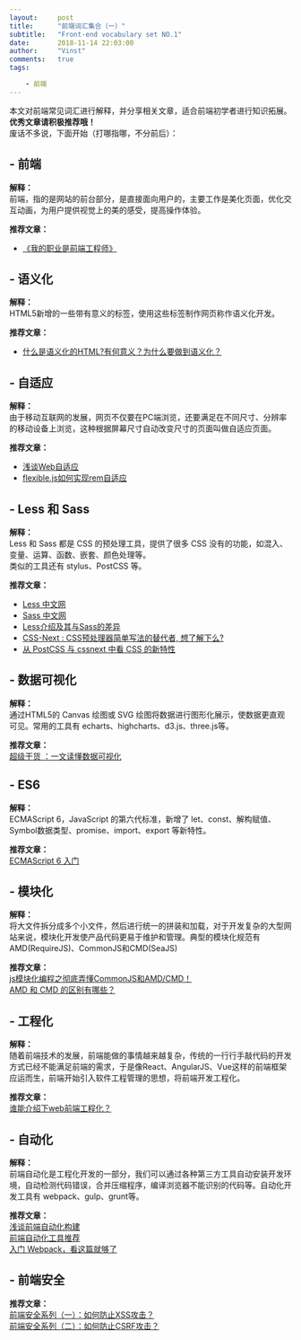 ```yaml
---
layout:     post
title:      "前端词汇集合（一）"
subtitle:   "Front-end vocabulary set NO.1"
date:       2018-11-14 22:03:00
author:     "Vinst" 
comments:   true
tags:

    - 前端
---
```


本文对前端常见词汇进行解释，并分享相关文章，适合前端初学者进行知识拓展。  
**优秀文章请积极推荐哦！**  
废话不多说，下面开始（打哪指哪，不分前后）：
## - 前端
**解释：**  
前端，指的是网站的前台部分，是直接面向用户的，主要工作是美化页面，优化交互动画，为用户提供视觉上的美的感受，提高操作体验。

**推荐文章：**  
- [《我的职业是前端工程师》](https://ued.party/)

##  - 语义化
**解释：**  
HTML5新增的一些带有意义的标签，使用这些标签制作网页称作语义化开发。

**推荐文章：**  
- [什么是语义化的HTML?有何意义？为什么要做到语义化？](https://www.cnblogs.com/wuqiutong/p/5986220.html)

## - 自适应
**解释：**  
由于移动互联网的发展，网页不仅要在PC端浏览，还要满足在不同尺寸、分辨率的移动设备上浏览，这种根据屏幕尺寸自动改变尺寸的页面叫做自适应页面。

**推荐文章：**  
- [浅谈Web自适应](https://www.cnblogs.com/constantince/p/5708930.html)  
- [flexible.js如何实现rem自适应](http://caibaojian.com/flexible-js-2.html)

## - Less 和 Sass
**解释：**  
Less 和 Sass 都是 CSS 的预处理工具，提供了很多 CSS 没有的功能，如混入、变量、运算、函数、嵌套、颜色处理等。  
类似的工具还有 stylus、PostCSS 等。

**推荐文章：**  
- [Less 中文网](http://lesscss.cn/)  
- [Sass 中文网](https://www.sass.hk)  
- [Less介绍及其与Sass的差异](https://www.w3cplus.com/css/an-introduction-to-less-and-comparison-to-sass.html)  
- [CSS-Next : CSS预处理器简单写法的替代者, 想了解下么?](https://blog.csdn.net/crper/article/details/80448890)  
- [从 PostCSS 与 cssnext 中看 CSS 的新特性](https://www.codesky.me/archives/postcss-cssnext-css-features.wind)  

## - 数据可视化
**解释：**  
通过HTML5的 Canvas 绘图或 SVG 绘图将数据进行图形化展示，使数据更直观可见。常用的工具有 echarts、highcharts、d3.js、three.js等。

**推荐文章：**  
[超级干货 ：一文读懂数据可视化](https://blog.csdn.net/Tw6cy6uKyDea86Z/article/details/79984553)  

## - ES6
**解释：**  
ECMAScript 6，JavaScript 的第六代标准，新增了 let、const、解构赋值、Symbol数据类型、promise、import、export 等新特性。

**推荐文章：**  
[ECMAScript 6 入门](http://es6.ruanyifeng.com/)

## - 模块化
**解释：**  
将大文件拆分成多个小文件，然后进行统一的拼装和加载，对于开发复杂的大型网站来说，模块化开发使产品代码更易于维护和管理。典型的模块化规范有AMD(RequireJS)、CommonJS和CMD(SeaJS)

**推荐文章：**  
[js模块化编程之彻底弄懂CommonJS和AMD/CMD！](https://www.cnblogs.com/chenguangliang/p/5856701.html)  
[AMD 和 CMD 的区别有哪些？](https://www.zhihu.com/question/20351507)

## - 工程化
**解释：**  
随着前端技术的发展，前端能做的事情越来越复杂，传统的一行行手敲代码的开发方式已经不能满足前端的需求，于是像React、AngularJS、Vue这样的前端框架应运而生，前端开始引入软件工程管理的思想，将前端开发工程化。

**推荐文章：**  
[谁能介绍下web前端工程化？](https://www.zhihu.com/question/24558375)  


## - 自动化
**解释：**  
前端自动化是工程化开发的一部分，我们可以通过各种第三方工具自动安装开发环境，自动检测代码错误，合并压缩程序，编译浏览器不能识别的代码等。自动化开发工具有 webpack、gulp、grunt等。

**推荐文章：**  
[浅谈前端自动化构建](https://www.cnblogs.com/kasmine/p/6436131.html)  
[前端自动化工具推荐](https://www.jianshu.com/p/1c5d6427cda5)  
[入门 Webpack，看这篇就够了](https://segmentfault.com/a/1190000006178770#articleHeader0)

## - 前端安全
**推荐文章：**  
[前端安全系列（一）：如何防止XSS攻击？](https://segmentfault.com/a/1190000016551188)  
[前端安全系列（二）：如何防止CSRF攻击？](https://segmentfault.com/a/1190000016659945)
